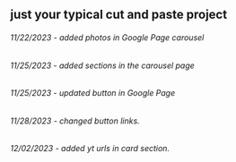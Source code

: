 ## just your typical cut and paste project
###### 11/22/2023 - added photos in Google Page carousel
###### 11/25/2023 - added sections in the carousel page
###### 11/25/2023 - updated button in Google Page
###### 11/28/2023 - changed button links. 
###### 12/02/2023 - added yt urls in card section.